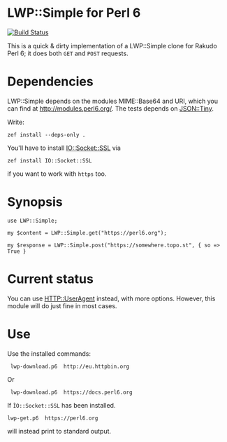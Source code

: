 LWP::Simple for Perl 6
=================

[![Build Status](https://travis-ci.org/perl6/perl6-lwp-simple.svg?branch=master)](https://travis-ci.org/perl6/perl6-lwp-simple)

This is a quick & dirty implementation of a LWP::Simple clone for Rakudo Perl 6; it does both `GET` and `POST` requests.

Dependencies
============

LWP::Simple depends on the modules MIME::Base64 and URI,
which you can find at http://modules.perl6.org/. The tests depends
on [JSON::Tiny](https://github.com/moritz/json).

Write:

    zef install --deps-only .
    
You'll have to
install [IO::Socket::SSL](https://github.com/sergot/io-socket-ssl) via

    zef install IO::Socket::SSL
    
if you want to work with `https` too.

Synopsis
========

```perl6
use LWP::Simple;

my $content = LWP::Simple.get("https://perl6.org");

my $response = LWP::Simple.post("https://somewhere.topo.st", { so => True }
```


Current status
==============

You can
use [HTTP::UserAgent](https://github.com/sergot/http-useragent)
instead, with more options. However, this module will do just fine in
most cases. 

Use
===

Use the installed commands:

     lwp-download.p6  http://eu.httpbin.org

Or

     lwp-download.p6  https://docs.perl6.org 
     
If `ÌO::Socket::SSL` has been installed.

    lwp-get.p6  https://perl6.org
    
will instead print to standard output.
